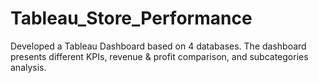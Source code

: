 # Tableau_Store_Performance
Developed a Tableau Dashboard based on 4 databases. The dashboard presents different KPIs, revenue &amp; profit comparison, and subcategories analysis.
